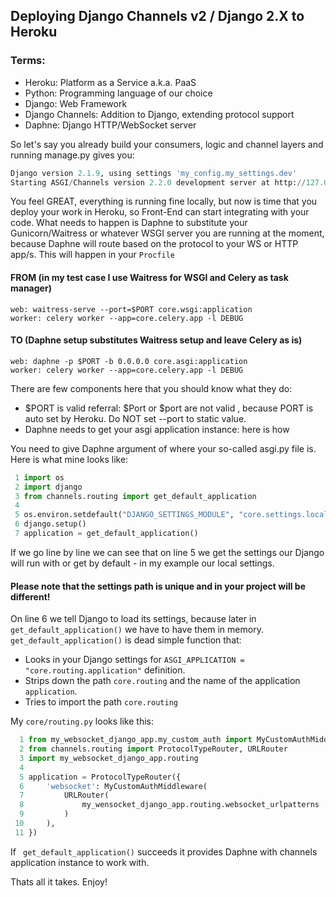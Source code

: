 ## Deploying Django Channels v2 / Django 2.X to Heroku

### Terms:
+ Heroku: Platform as a Service a.k.a. PaaS
+ Python: Programming language of our choice
+ Django: Web Framework
+ Django Channels: Addition to Django, extending protocol support
+ Daphne: Django HTTP/WebSocket server

So let's say you already build your consumers, logic and channel layers and running manage.py gives you:
```python
Django version 2.1.9, using settings 'my_config.my_settings.dev'
Starting ASGI/Channels version 2.2.0 development server at http://127.0.0.1:8000/
```
You feel GREAT, everything is running fine locally, but now is time that you deploy your work in Heroku, so Front-End can start integrating with your code.
What needs to happen is Daphne to substitute your Gunicorn/Waitress or whatever WSGI server you are running at the moment, because Daphne will route based on the protocol to your WS or HTTP app/s. This will happen in your ```Procfile ```

#### FROM (in my test case I use Waitress for WSGI and Celery as task manager)
```
web: waitress-serve --port=$PORT core.wsgi:application
worker: celery worker --app=core.celery.app -l DEBUG
```

#### TO (Daphne setup substitutes Waitress setup and leave Celery as is)
```
web: daphne -p $PORT -b 0.0.0.0 core.asgi:application
worker: celery worker --app=core.celery.app -l DEBUG
```

There are few components here that you should know what they do:
+ $PORT is valid referral: $Port or $port are not valid , because PORT is auto set by Heroku. Do NOT set --port to static value.
+ Daphne needs to get your asgi application instance: here is how

You need to give Daphne argument of where your so-called asgi.py file is. Here is what mine looks like:
```python
 1 import os
 2 import django
 3 from channels.routing import get_default_application
 4
 5 os.environ.setdefault("DJANGO_SETTINGS_MODULE", "core.settings.local")
 6 django.setup()
 7 application = get_default_application()
```

If we go line by line we can see that on line 5 we get the settings our Django will run with or get by default - in my example our local settings.

#### Please note that the settings path is unique and in your project will be different!

On line 6 we tell Django to load its settings, because later in ```get_default_application()``` we have to have them in memory.
``` get_default_application()``` is dead simple function that:
+ Looks in your Django settings for ```ASGI_APPLICATION = "core.routing.application"``` definition.
+ Strips down the path ```core.routing``` and the name of the application ```application```.
+ Tries to import the path ```core.routing```

My ```core/routing.py``` looks like this:

```python
  1 from my_websocket_django_app.my_custom_auth import MyCustomAuthMiddleware
  2 from channels.routing import ProtocolTypeRouter, URLRouter
  3 import my_websocket_django_app.routing
  4 
  5 application = ProtocolTypeRouter({
  6     'websocket': MyCustomAuthMiddleware(
  7         URLRouter(
  8             my_wensocket_django_app.routing.websocket_urlpatterns
  9         )
 10     ),
 11 })
```

If ``` get_default_application()``` succeeds it provides Daphne with channels application instance to work with.

Thats all it takes.
Enjoy!
